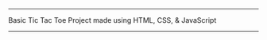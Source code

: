------------------------------------------------------------------------------

Basic Tic Tac Toe Project made using HTML, CSS, & JavaScript

______________________________________________________________________________